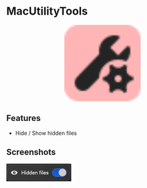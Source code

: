 # MacUtilityTools

<p align="center"> <img src="assets/MacUtilityToolsIcon.svg" alt="Logo" width="200"></p>

## Features

- Hide / Show hidden files

## Screenshots
![Hidden files feature](./screenshots/hiddenFiles.png)
